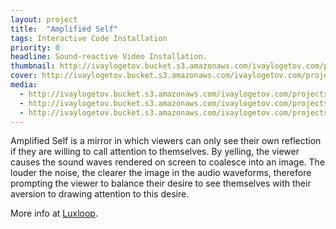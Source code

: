 ```yaml
---
layout: project
title:  "Amplified Self"
tags: Interactive Code Installation
priority: 0
headline: Sound-reactive Video Installation.
thumbnail: http://ivaylogetov.bucket.s3.amazonaws.com/ivaylogetov.com/projects/amplifiedself/mirror.jpg
cover: http://ivaylogetov.bucket.s3.amazonaws.com/ivaylogetov.com/projects/amplifiedself/2.jpg
media:
  - http://ivaylogetov.bucket.s3.amazonaws.com/ivaylogetov.com/projects/amplifiedself/1.jpg
  - http://ivaylogetov.bucket.s3.amazonaws.com/ivaylogetov.com/projects/amplifiedself/gifSmall2.gif
  - http://ivaylogetov.bucket.s3.amazonaws.com/ivaylogetov.com/projects/amplifiedself/3.jpg
---
```

Amplified Self is a mirror in which viewers can only see their own reflection if they are willing to call attention to themselves. By yelling, the viewer causes the sound waves rendered on screen to coalesce into an image. The louder the noise, the clearer the image in the audio waveforms, therefore prompting the viewer to balance their desire to see themselves with their aversion to drawing attention to this desire.

More info at [Luxloop](http://www.luxloop.com/amplifiedself).
